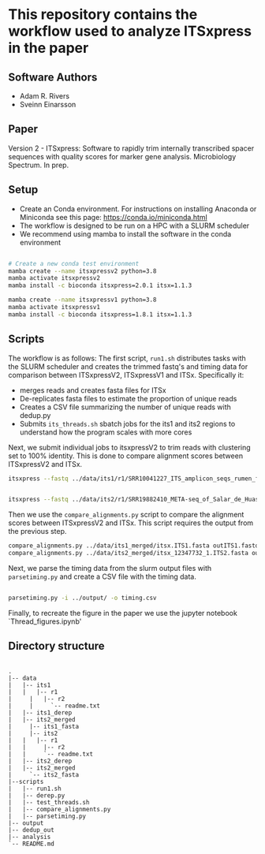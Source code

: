 # This repository contains the workflow used to analyze ITSxpress in the paper

## Software Authors
* Adam R. Rivers
* Sveinn Einarsson

## Paper

Version 2 - ITSxpress: Software to rapidly trim internally transcribed spacer sequences with quality scores for marker gene analysis. Microbiology Spectrum. In prep.

## Setup

* Create an Conda environment. For instructions on installing Anaconda or Miniconda see this page:
https://conda.io/miniconda.html
* The workflow is designed to be run on a HPC with a SLURM scheduler
* We recommend using mamba to install the software in the conda environment


```bash

# Create a new conda test environment
mamba create --name itsxpressv2 python=3.8 
mamba activate itsxpressv2
mamba install -c bioconda itsxpress=2.0.1 itsx=1.1.3

mamba create --name itsxpressv1 python=3.8 
mamba activate itsxpressv1
mamba install -c bioconda itsxpress=1.8.1 itsx=1.1.3


```

## Scripts

The workflow is as follows:
The first script, `run1.sh` distributes tasks with the SLURM scheduler and creates the trimmed fastq's and timing data for 
comparison between ITSxpressV2, ITSxpressV1 and ITSx.
Specifically it:

* merges reads and creates fasta files for ITSx
* De-replicates fasta files to estimate the proportion of unique reads
* Creates a CSV file summarizing the number of unique reads with dedup.py
* Submits `its_threads.sh` sbatch jobs for the its1 and its2 regions to understand
 	how the program scales with more cores

Next, we submit individual jobs to itsxpressV2 to trim reads with clustering set to 100% identity. This is done to compare alignment scores between ITSxpressV2 and ITSx.

```bash
itsxpress --fastq ../data/its1/r1/SRR10041227_ITS_amplicon_seqs_rumen_fluid_of_dairy_cows_1.fastq.gz --fastq2 ../data/its1/r2/SRR10041227_ITS_amplicon_seqs_rumen_fluid_of_dairy_cows_2.fastq.gz --outfile outITS1.fastq --tempdir ./ --region ITS1 --taxa Fungi --log logfileITS1.txt --threads 16 --cluster_id 1


itsxpress --fastq ../data/its2/r1/SRR19882410_META-seq_of_Salar_de_Huasco_microbial_mat_1.fastq.gz --fastq2 ../data/its2/r2/SRR19882410_META-seq_of_Salar_de_Huasco_microbial_mat_2.fastq.gz --outfile outITS2.fastq --tempdir ./ --region ITS2 --taxa Fungi --log logfileITS2.txt --threads 16 --cluster_id 1


```

Then we use the `compare_alignments.py` script to compare the alignment scores between ITSxpressV2 and ITSx. This script requires the output from the previous step.

```bash
compare_alignments.py ../data/its1_merged/itsx.ITS1.fasta outITS1.fastq '|F|ITS1'
compare_alignments.py ../data/its2_merged/itsx_12347732_1.ITS2.fasta outITS2.fastq '|F|ITS2'

```

Next, we parse the timing data from the slurm output files with `parsetiming.py` and create a CSV file with the timing data.

```bash

parsetiming.py -i ../output/ -o timing.csv

```

Finally, to recreate the figure in the paper we use the jupyter notebook `Thread_figures.ipynb'


## Directory structure

```

.
|-- data
|   |-- its1
|   |   |-- r1
|	  |	  |-- r2
|	  |  	`-- readme.txt
|   |-- its1_derep
|   |-- its2_merged
|	  |-- its1_fasta
|	  |-- its2
|   |   |-- r1
|  	|	  |-- r2
|  	|	  `-- readme.txt
| 	|-- its2_derep
|   |-- its2_merged
|	  `-- its2_fasta
|--scripts
|   |-- run1.sh
|   |-- derep.py
|   |-- test_threads.sh
|   |-- compare_alignments.py
|   |-- parsetiming.py
|-- output
|-- dedup_out
|-- analysis
`-- README.md

```
